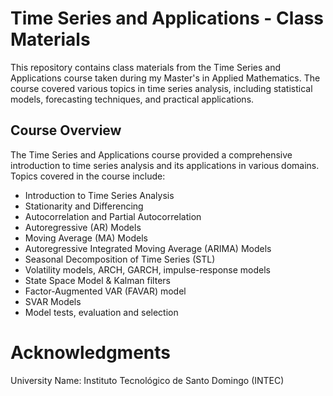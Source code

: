 # Time Series and Applications - Class Materials


This repository contains class materials from the Time Series and Applications course taken during my Master's in Applied Mathematics. The course covered various topics in time series analysis, including statistical models, forecasting techniques, and practical applications.

## Course Overview
The Time Series and Applications course provided a comprehensive introduction to time series analysis and its applications in various domains. Topics covered in the course include:

* Introduction to Time Series Analysis
* Stationarity and Differencing
* Autocorrelation and Partial Autocorrelation
* Autoregressive (AR) Models
* Moving Average (MA) Models
* Autoregressive Integrated Moving Average (ARIMA) Models
* Seasonal Decomposition of Time Series (STL)
* Volatility models, ARCH, GARCH, impulse-response models
* State Space Model & Kalman filters
* Factor-Augmented VAR (FAVAR) model
* SVAR Models
* Model tests, evaluation and selection

# Acknowledgments

University Name: Instituto Tecnológico de Santo Domingo (INTEC)
